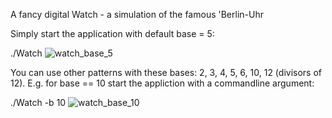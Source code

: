 A fancy digital Watch - a simulation of the famous 'Berlin-Uhr

Simply start the application with default base = 5: 

./Watch
![watch_base_5](https://github.com/squawk7x/Qt/assets/76264626/d771153a-af6f-4352-93d8-b593c4e8ca23)

You can use other patterns with these bases: 2, 3, 4, 5, 6, 10, 12 (divisors of 12). 
E.g. for base == 10 start the appliction with a commandline argument:

./Watch -b 10
![watch_base_10](https://github.com/squawk7x/Qt/assets/76264626/0da96e59-e866-4a8e-b5b6-3e833ff4343e)
